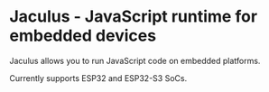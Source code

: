 # Jaculus - JavaScript runtime for embedded devices

Jaculus allows you to run JavaScript code on embedded platforms.

Currently supports ESP32 and ESP32-S3 SoCs.
